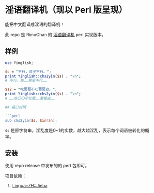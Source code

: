 # 淫语翻译机（现以 Perl 版呈现）


能把中文翻译成淫语的翻译机！

此 repo 是 RimoChan 的 [淫语翻译机](https://github.com/RimoChan/yinglish) perl 实现版本。

## 样例

```perl
use Yinglish;

$s = "不行，那里不行。";
print Yinglish::chs2yin($s) . "\n";
# 不行，那……那里不行……

$s2 = "吃葡萄不吐葡萄皮。";
print Yinglish::chs2yin($s) . "\n";
# ……吃〇〇不吐葡……葡萄皮……

## 接口说明

```perl
sub chs2yin($s, $inran);

```

`$s` 是原字符串，淫乱度是0~1的实数，越大越淫乱，表示每个词语被转化的概率。

## 安装

使用 repo release 中发布的的 perl 包即可。

项目依赖：

1. [Lingua::ZH::Jieba](https://metacpan.org/dist/Lingua-ZH-Jieba/view/lib/Lingua/ZH/Jieba.pod)
